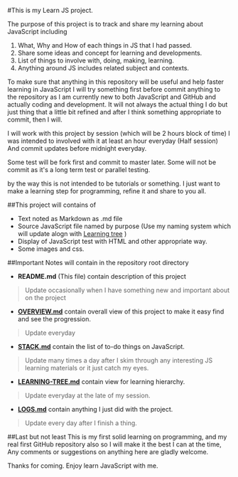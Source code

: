 #This is my Learn JS project.

The purpose of this project is to track and share my learning about JavaScript including

1. What, Why and How of each things in JS that I had passed.
2. Share some ideas and concept for learning and developments.
3. List of things to involve with, doing, making, learning.
4. Anything around JS includes related subject and contexts.

To make sure that anything in this repository will be useful and help faster learning in JavaScript I will try something first before commit anything to the repository
as I am currently new to both JavaScript and GitHub and actually coding and development.
It will not always the actual thing I do but just thing that a little bit refined
and after I think something appropriate to commit, then I will.


I will work with this project by session (which will be 2 hours block of time)
I was intended to involved with it at least an hour everyday (Half session)
And commit updates before midnight everyday.

Some test will be fork first and commit to master later.
Some will not be commit as it's a long term test or parallel testing.

by the way this is not intended to be tutorials or something.
I just want to make a learning step for programming, refine it and share to you all.

##This project will contains of 
- Text noted as Markdown as .md file
- Source JavaScript file named by purpose (Use my naming system which will update alogn with [Learning tree](LEARNING-TREE.md) )
- Display of JavaScript test with HTML and other appropriate way.
- Some images and css.


##Important Notes will contain in the repository root directory
- **README.md** (This file) contain description of this project
> Update occasionally when I have something new and important about on the project

- **[OVERVIEW.md](OVERVIEW.md)** contain overall view of this project to make it easy find and see the progression.
> Update everyday

- **[STACK.md](STACK.md)** contain the list of to-do things on JavaScript.
> Update many times a day after I skim through any interesting JS learning materials or it just catch my eyes.

- **[LEARNING-TREE.md](LEARNING-TREE.md)** contain view for learning hierarchy.
> Update everyday at the late of my session.

- **[LOGS.md](LOGS.md)** contain anything I just did with the project.
> Update every day after I finish a thing.

##Last but not least
This is my first solid learning on programming, and my real first GitHub repository also
so I will make it the best I can at the time, Any comments or suggestions on anything here are gladly welcome.

Thanks for coming. Enjoy learn JavaScript with me.